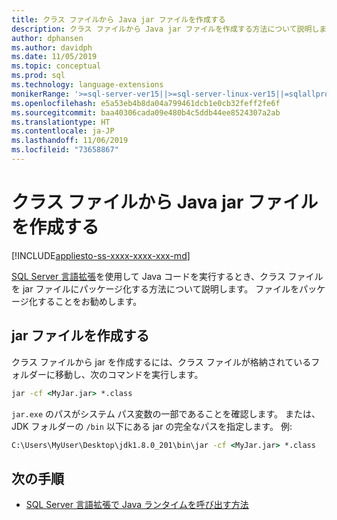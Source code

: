 ```yaml
---
title: クラス ファイルから Java jar ファイルを作成する
description: クラス ファイルから Java jar ファイルを作成する方法について説明します。
author: dphansen
ms.author: davidph
ms.date: 11/05/2019
ms.topic: conceptual
ms.prod: sql
ms.technology: language-extensions
monikerRange: '>=sql-server-ver15||>=sql-server-linux-ver15||=sqlallproducts-allversions'
ms.openlocfilehash: e5a53eb4b8da04a799461dcb1e0cb32feff2fe6f
ms.sourcegitcommit: baa40306cada09e480b4c5ddb44ee8524307a2ab
ms.translationtype: HT
ms.contentlocale: ja-JP
ms.lasthandoff: 11/06/2019
ms.locfileid: "73658867"
---
```

# <a name="create-a-java-jar-file-from-class-files"></a>クラス ファイルから Java jar ファイルを作成する
[!INCLUDE[appliesto-ss-xxxx-xxxx-xxx-md](../../includes/appliesto-ss-xxxx-xxxx-xxx-md.md)]

[SQL Server 言語拡張](../language-extensions-overview.md)を使用して Java コードを実行するとき、クラス ファイルを jar ファイルにパッケージ化する方法について説明します。 ファイルをパッケージ化することをお勧めします。

## <a name="create-a-jar-file"></a>jar ファイルを作成する

クラス ファイルから jar を作成するには、クラス ファイルが格納されているフォルダーに移動し、次のコマンドを実行します。

```cmd
jar -cf <MyJar.jar> *.class
```

`jar.exe` のパスがシステム パス変数の一部であることを確認します。 または、JDK フォルダーの `/bin` 以下にある jar の完全なパスを指定します。 例:

```cmd
C:\Users\MyUser\Desktop\jdk1.8.0_201\bin\jar -cf <MyJar.jar> *.class
```

## <a name="next-steps"></a>次の手順

+ [SQL Server 言語拡張で Java ランタイムを呼び出す方法](../how-to/call-java-from-sql.md)
